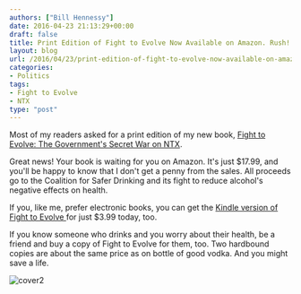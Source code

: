 ```yaml
---
authors: ["Bill Hennessy"]
date: 2016-04-23 21:13:29+00:00
draft: false
title: Print Edition of Fight to Evolve Now Available on Amazon. Rush!
layout: blog
url: /2016/04/23/print-edition-of-fight-to-evolve-now-available-on-amazon-rush/
categories:
- Politics
tags:
- Fight to Evolve
- NTX
type: "post"
---
```


Most of my readers asked for a print edition of my new book, [Fight to Evolve: The Government's Secret War on NTX](https://amzn.to/1SX2uY4).

Great news! Your book is waiting for you on Amazon. It's just $17.99, and you'll be happy to know that I don't get a penny from the sales. All proceeds go to the Coalition for Safer Drinking and its fight to reduce alcohol's negative effects on health.

If you, like me, prefer electronic books, you can get the [Kindle version of Fight to Evolve ](https://amzn.to/1ptvxe2)for just $3.99 today, too.

If you know someone who drinks and you worry about their health, be a friend and buy a copy of Fight to Evolve for them, too. Two hardbound copies are about the same price as on bottle of good vodka. And you might save a life.

![cover2](https://hennessysview.com/wp-content/uploads/2016/03/cover2-212x300.jpg)

